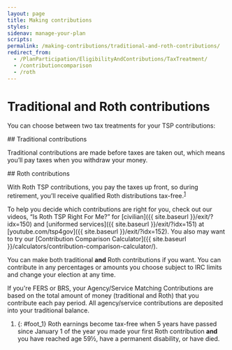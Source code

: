 ```yaml
---
layout: page
title: Making contributions
styles:
sidenav: manage-your-plan
scripts:
permalink: /making-contributions/traditional-and-roth-contributions/
redirect_from:
  - /PlanParticipation/EligibilityAndContributions/TaxTreatment/
  - /contributioncomparison
  - /roth
---
```


# Traditional and Roth contributions

You can choose between two tax treatments for your TSP contributions:

<div class="usa-grid-full flex-grid">
  <div class="usa-width-one-half">
  <div class="usa-alert">
  <div class="usa-alert-body" markdown="1">
## Traditional contributions

Traditional contributions
are made before taxes are
taken out, which means you’ll
pay taxes when you withdraw
your money.
</div>
</div>
  </div>
  <div class="usa-width-one-half">
  <div class="usa-alert">
  <div class="usa-alert-body" markdown="1">
## Roth contributions

With Roth TSP contributions, you pay the taxes up front, so during retirement, you’ll receive qualified Roth distributions tax-free.<sup>[1](#foot_1)</sup>
</div>
</div>
</div>
</div>

To help you decide which contributions are right for you, check out our videos, “Is Roth TSP Right For Me?” for [civilian]({{ site.baseurl }}/exit/?idx=150) and [uniformed services]({{ site.baseurl }}/exit/?idx=151) at [youtube.com/tsp4gov]({{ site.baseurl }}/exit/?idx=152).  You also may want to try our [Contribution Comparison Calculator]({{ site.baseurl }}/calculators/contribution-comparison-calculator/).

You can make both traditional **and** Roth contributions if you want. You can contribute in any percentages or amounts you choose subject to IRC limits and change your election at any time.

If you're FERS or BRS, your Agency/Service Matching Contributions are based on the total amount of money (traditional and Roth) that you contribute each pay period. All agency/service contributions are deposited into your traditional balance.

<section id="footnotes" markdown="1">


1. {: #foot_1} Roth earnings become tax-free when 5 years have passed since January 1 of the year you made your first Roth contribution **and** you have reached age 59½, have a permanent disability, or have died.

</section>

